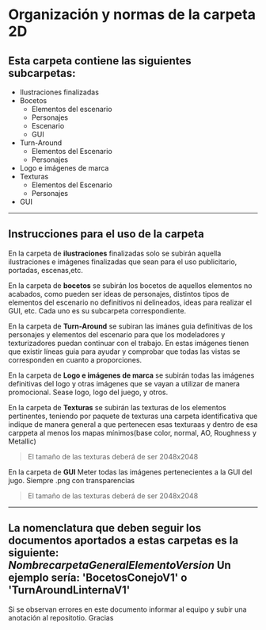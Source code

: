 # Organización y normas de la carpeta 2D
## Esta carpeta contiene las siguientes subcarpetas:
* Ilustraciones finalizadas
* Bocetos
    * Elementos del escenario
    * Personajes
    * Escenario
    * GUI
* Turn-Around
    * Elementos del Escenario
    * Personajes
* Logo e imágenes de marca
* Texturas
    * Elementos del Escenario
    * Personajes
* GUI

---
## Instrucciones para el uso de la carpeta
En la carpeta de **ilustraciones** finalizadas solo se subirán aquella ilustraciones e imágenes finalizadas que sean para el uso publicitario, portadas, escenas,etc.


En la carpeta de **bocetos** se subirán los bocetos de aquellos elementos no acabados, como pueden ser ideas de personajes, distintos tipos de elementos del escenario no definitivos ni delineados, ideas para realizar el GUI, etc. Cada uno es su subcarpeta correspondiente.


En la carpeta de **Turn-Around** se subiran las imánes guia definitivas de los personajes y elementos del escenario para que los modeladores y texturizadores puedan continuar con el trabajo. En estas imágenes tienen que existir líneas guia para ayudar y comprobar que todas las vistas se corresponden en cuanto a proporciones.


En la carpeta de **Logo e imágenes de marca** se subirán todas las imágenes definitivas del logo y otras imágenes que se vayan a utilizar de manera promocional. Sease logo, logo del juego, y otros.


En la carpeta de **Texturas** se subirán las texturas de los elementos pertinentes, teniendo por paquete de texturas una carpeta identificativa que indique de manera general a que pertenecen esas texturaas y dentro de esa carppeta al menos los mapas mínimos(base color, normal, AO, Roughness y Metallic)
> El tamaño de las texturas deberá de ser 2048x2048


En la carpeta de **GUI** Meter todas las imágenes pertenecientes a la GUI del jugo. Siempre .png con transparencias
> El tamaño de las texturas deberá de ser 2048x2048

---
**La nomenclatura que deben seguir los documentos aportados a estas carpetas es la siguiente:** ***NombrecarpetaGeneralElementoVersion*** Un ejemplo sería: 'BocetosConejoV1' o 'TurnAroundLinternaV1'
---
Si se observan errores en este documento informar al equipo y subir una anotación al repositotio. Gracias


